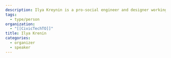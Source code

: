 ```yaml
---
description: Ilya Kreynin is a pro-social engineer and designer working towards collective human flourishing, with a particular penchant for Toronto.
tags:
  - type/person
organization:
  - "[[CivicTechTO]]"
title: Ilya Krenin
categories:
  - organizer
  - speaker
---
```

